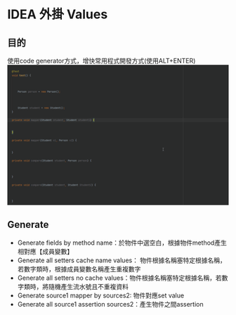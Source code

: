 # IDEA 外掛 Values

## 目的

使用code generator方式，增快常用程式開發方式(使用ALT+ENTER)
![set name value.gif](set%20name%20value.gif)


## Generate
- Generate fields by method name：於物件中選空白，根據物件method產生相對應【成員變數】
- Generate all setters cache name values： 物件根據名稱塞特定根據名稱，若數字類時，根據成員變數名稱產生重複數字
- Generate all setters no cache values：物件根據名稱塞特定根據名稱，若數字類時，將隨機產生流水號且不重複資料
- Generate  source1 mapper by sources2: 物件對應set value
- Generate all source1 assertion sources2：產生物件之間assertion